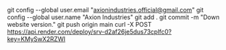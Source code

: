 git config --global user.email "axionindustries.official@gmail.com"
git config --global user.name "Axion Industries"
git add .
git commit -m "Down website version."
git push origin main
curl -X POST https://api.render.com/deploy/srv-d2af26je5dus73cplfc0?key=KMySwX2RZWI